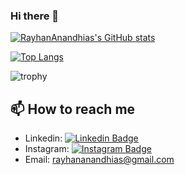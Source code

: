 ### Hi there 👋

<!--
**RayhanAnandhias/RayhanAnandhias** is a ✨ _special_ ✨ repository because its `README.md` (this file) appears on your GitHub profile.

Here are some ideas to get you started:

- 🔭 I’m currently working on ...
- 🌱 I’m currently learning ...
- 👯 I’m looking to collaborate on ...
- 🤔 I’m looking for help with ...
- 💬 Ask me about ...
- 📫 How to reach me: ...
- 😄 Pronouns: ...
- ⚡ Fun fact: ...
-->

[![RayhanAnandhias's GitHub stats](https://github-readme-stats.vercel.app/api?username=RayhanAnandhias&hide=issues,contribs&count_private=true&show_icons=true&include_all_commits=true)](https://github.com/anuraghazra/github-readme-stats)

[![Top Langs](https://github-readme-stats.vercel.app/api/top-langs/?username=RayhanAnandhias&layout=compact)](https://github.com/anuraghazra/github-readme-stats)

![trophy](https://github-profile-trophy.vercel.app/?username=RayhanAnandhias&theme=onedark&margin-w=15&&title=MultiLanguage,Commit,Followers,Repositories)

## 📫 How to reach me
- Linkedin: 
[![Linkedin Badge](https://img.shields.io/badge/-Rayhan%20Anandhias-blue?logo=Linkedin&logoColor=white&link=https://www.linkedin.com/in/rayhananandhias/)](https://www.linkedin.com/in/rayhananandhias/)
- Instagram: [![Instagram Badge](https://img.shields.io/badge/-rayhananandhias-E4405F?logo=instagram&logoColor=white&link=https://instagram.com/rayhananandhias/)](https://instagram.com/rayhananandhias/)
- Email: rayhananandhias@gmail.com
